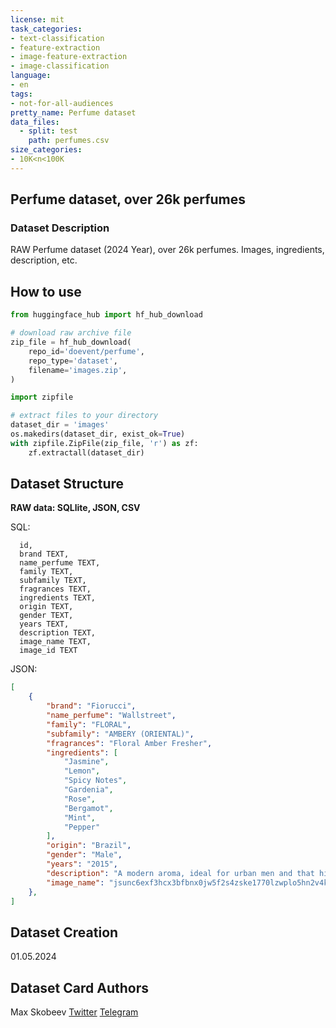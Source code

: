 ```yaml
---
license: mit
task_categories:
- text-classification
- feature-extraction
- image-feature-extraction
- image-classification
language:
- en
tags:
- not-for-all-audiences
pretty_name: Perfume dataset
data_files:
  - split: test
    path: perfumes.csv
size_categories:
- 10K<n<100K
---
```



## Perfume dataset, over 26k perfumes

### Dataset Description

RAW Perfume dataset (2024 Year), over 26k perfumes. Images, ingredients, description, etc.

## How to use

```Python
from huggingface_hub import hf_hub_download

# download raw archive file
zip_file = hf_hub_download(
    repo_id='doevent/perfume',
    repo_type='dataset',
    filename='images.zip',
)
```

```Python
import zipfile

# extract files to your directory
dataset_dir = 'images'
os.makedirs(dataset_dir, exist_ok=True)
with zipfile.ZipFile(zip_file, 'r') as zf:
    zf.extractall(dataset_dir)
```

## Dataset Structure

**RAW data: SQLlite, JSON, CSV**

SQL:
```
  id,
  brand TEXT,
  name_perfume TEXT,
  family TEXT,
  subfamily TEXT,
  fragrances TEXT,
  ingredients TEXT,
  origin TEXT,
  gender TEXT,
  years TEXT,
  description TEXT,
  image_name TEXT,
  image_id TEXT
```

JSON:

```JSON
[
    {
        "brand": "Fiorucci",
        "name_perfume": "Wallstreet",
        "family": "FLORAL",
        "subfamily": "AMBERY (ORIENTAL)",
        "fragrances": "Floral Amber Fresher",
        "ingredients": [
            "Jasmine",
            "Lemon",
            "Spicy Notes",
            "Gardenia",
            "Rose",
            "Bergamot",
            "Mint",
            "Pepper"
        ],
        "origin": "Brazil",
        "gender": "Male",
        "years": "2015",
        "description": "A modern aroma, ideal for urban men and that highlights their strengths in everyday life.",
        "image_name": "jsunc6exf3hcx3bfbnx0jw5f2s4zske1770lzwplo5hn2v4ky2qh4lxan392-w500-q85.jpg"
    },
]
```

## Dataset Creation

01.05.2024

## Dataset Card Authors

Max Skobeev
[Twitter](https://twitter.com/DoEvent)
[Telegram](https://t.me/neuralpony)